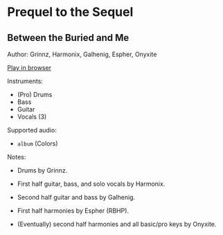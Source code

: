 # Prequel to the Sequel

## Between the Buried and Me

Author: Grinnz, Harmonix, Galhenig, Espher, Onyxite

[Play in browser](http://pages.cs.wisc.edu/~tolly/customs/?title=prequel-to-the-sequel&artist=between-the-buried-and-me)

Instruments:

  * (Pro) Drums
  * Bass
  * Guitar
  * Vocals (3)

Supported audio:

  * `album` (Colors)

Notes:

  * Drums by Grinnz.

  * First half guitar, bass, and solo vocals by Harmonix.

  * Second half guitar and bass by Galhenig.

  * First half harmonies by Espher (RBHP).

  * (Eventually) second half harmonies and all basic/pro keys by Onyxite.


